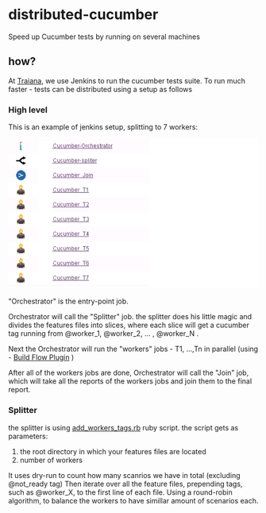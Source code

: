 # distributed-cucumber
Speed up Cucumber tests by running on several machines


## how?
At [Traiana](http://traiana.com/), we use Jenkins to run the cucumber tests suite.
To run much faster - tests can be distributed using a setup as follows

### High level

This is an example of jenkins setup, splitting to 7 workers:

![Alt text](jenkins.png?raw=true "7 Jobs")

"Orchestrator" is the entry-point job.

Orchestrator will call the "Splitter" job. the splitter does his little magic and divides the features files into slices, where each slice will get a cucumber tag running from @worker_1, @worker_2, ... , @worker_N .

Next the Orchestrator will run the "workers" jobs - T1, ...,Tn in parallel (using - [Build Flow Plugin](https://wiki.jenkins-ci.org/display/JENKINS/Build+Flow+Plugin) )

After all of the workers jobs are done, Orchestrator will call the "Join" job, which will take all the reports of the workers jobs and join them to the final report.

### Splitter

the splitter is using [add_workers_tags.rb](https://github.com/omyd/parallel-cucumber/blob/master/add_workers_tags.rb) ruby script.
the script gets as parameters:
1. the root directory in which your features files are located
2. number of workers

It uses dry-run to count how many scanrios we have in total (excluding @not_ready tag) 
Then iterate over all the feature files, prepending tags, such as @worker_X, to the first line of each file.
Using a round-robin algorithm, to balance the workers to have simillar amount of scenarios each.

